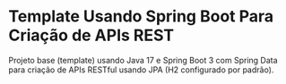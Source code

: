 # Template Usando Spring Boot Para Criação de APIs REST

Projeto base (template) usando Java 17 e Spring Boot 3 com Spring Data para criação de APIs RESTful usando JPA (H2 configurado por padrão).
